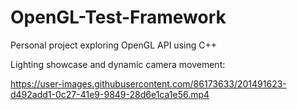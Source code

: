 # OpenGL-Test-Framework
Personal project exploring OpenGL API using C++


Lighting showcase and dynamic camera movement:

https://user-images.githubusercontent.com/86173633/201491623-d492add1-0c27-41e9-9849-28d6e1ca1e56.mp4

